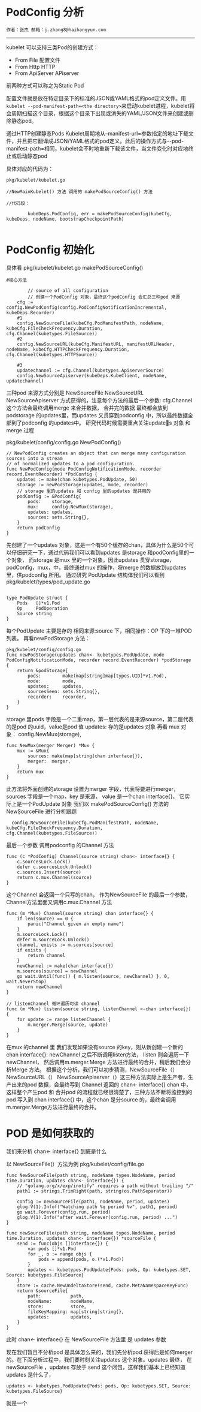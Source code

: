 # PodConfig 分析

```
作者：张杰 邮箱：j.zhang8@haihangyun.com
```

---

kubelet 可以支持三类Pod的创建方式：

* From File    配置文件
* From Http    HTTP
* From ApiServer    APiserver

前两种方式可以称之为Static Pod

配置文件就是放在特定目录下的标准的JSON或YAML格式的pod定义文件。用`kubelet --pod-manifest-path=<the directory>`来启动kubelet进程，kubelet将会周期扫描这个目录，根据这个目录下出现或消失的YAML/JSON文件来创建或删除静态pod。

通过HTTP创建静态Pods Kubelet周期地从–manifest-url=参数指定的地址下载文件，并且把它翻译成JSON/YAML格式的pod定义。此后的操作方式与--pod-manifest-path=相同，kubelet会不时地重新下载该文件，当文件变化时对应地终止或启动静态pod

具体对应的代码为：

```golang
pkg/kubelet/kubelet.go

//NewMainKubelet() 方法 调用的 makePodSourceConfig() 方法

//代码段：

        kubeDeps.PodConfig, err = makePodSourceConfig(kubeCfg, kubeDeps, nodeName, bootstrapCheckpointPath)
  
```

# PodConfig 初始化

具体看 pkg/kubelet/kubelet.go  makePodSourceConfig\(\)

```golang
#核心方法

        // source of all configuration
        // 创建一个PodConfig 对象，最终这个podConfig 会汇总三种pod 来源
    cfg := config.NewPodConfig(config.PodConfigNotificationIncremental, kubeDeps.Recorder)
    #1
    config.NewSourceFile(kubeCfg.PodManifestPath, nodeName, kubeCfg.FileCheckFrequency.Duration, cfg.Channel(kubetypes.FileSource))
    #2
    config.NewSourceURL(kubeCfg.ManifestURL, manifestURLHeader, nodeName, kubeCfg.HTTPCheckFrequency.Duration, cfg.Channel(kubetypes.HTTPSource))

    #3
    updatechannel := cfg.Channel(kubetypes.ApiserverSource)
    config.NewSourceApiserver(kubeDeps.KubeClient, nodeName, updatechannel)    
```
三种pod 来源方式分别是 NewSourceFile NewSourceURL NewSourceApiserver 方式获得的，注意每个方法的最后一个参数: cfg.Channel  这个方法会最终调用merge 来合并数据， 合并完的数据 最终都会放到 podstorage 的updates里，而updates 又贯穿到podconfig 中，所以最终数据全部到了podconfig 的updates中。 
 研究代码时候需要重点关注updates 对象 和 merge 过程

pkg/kubelet/config/config.go   NewPodConfig\(\)

```golang
// NewPodConfig creates an object that can merge many configuration sources into a stream
// of normalized updates to a pod configuration.
func NewPodConfig(mode PodConfigNotificationMode, recorder record.EventRecorder) *PodConfig {
    updates := make(chan kubetypes.PodUpdate, 50)
    storage := newPodStorage(updates, mode, recorder)
    // storage 里的updates 和 config 里的updates 是共用的
    podConfig := &PodConfig{
        pods:    storage,
        mux:     config.NewMux(storage),
        updates: updates,
        sources: sets.String{},
    }
    return podConfig
}
```
先创建了一个updates 对象，这是一个有50个缓存的chan，具体为什么是50个可以仔细研究一下，通过代码我们可以看到updates 是storage 和podConfig里的一个对象， 而storage 是mux 里的一个对象，因此updates 贯穿storage，podConfig，mux，中，最终通过mux 的操作，将merge 的数据放到updates里，供podconfig 所用。 通过研究 PodUpdate 结构体我们可以看到
pkg/kubelet/types/pod_update.go

``` golang

type PodUpdate struct {
	Pods   []*v1.Pod
	Op     PodOperation
	Source string
}
``` 
每个PodUpdate 主要是存的 相同来源:source 下，相同操作：OP 下的一堆POD 列表。
再看newPodStorage 方法：
```golang
pkg/kubelet/config/config.go
func newPodStorage(updates chan<- kubetypes.PodUpdate, mode PodConfigNotificationMode, recorder record.EventRecorder) *podStorage {
	return &podStorage{
		pods:        make(map[string]map[types.UID]*v1.Pod),
		mode:        mode,
		updates:     updates,
		sourcesSeen: sets.String{},
		recorder:    recorder,
	}
}
```
storage 里pods 字段是一个二重map，第一层代表的是来源source，第二层代表的是pod 的uuid，value是pod 值
updates: 存的是updates 对象
再看 mux 对象： config.NewMux(storage),
```golang
func NewMux(merger Merger) *Mux {
	mux := &Mux{
		sources: make(map[string]chan interface{}),
		merger:  merger,
	}
	return mux
}
```
此方法将外面创建的storage 设置为merger 字段，代表将要进行merger， sources 字段是一个map，key 是来源， value 是一个chan interface{}， 它实际上是一个PodUpdate 对象
我们以 makePodSourceConfig\(\) 方法的 NewSourceFile 进行分析跟踪
```golang
  config.NewSourceFile(kubeCfg.PodManifestPath, nodeName, kubeCfg.FileCheckFrequency.Duration, cfg.Channel(kubetypes.FileSource))
```
最后一个参数 调用podconfig 的Channel 方法
```golang
func (c *PodConfig) Channel(source string) chan<- interface{} {
	c.sourcesLock.Lock()
	defer c.sourcesLock.Unlock()
	c.sources.Insert(source)
	return c.mux.Channel(source)
}
```
这个Channel 会返回一个只写的chan，  作为NewSourceFile 的最后一个参数， Channel方法里面又调用c.mux.Channel 方法
```golang
func (m *Mux) Channel(source string) chan interface{} {
	if len(source) == 0 {
		panic("Channel given an empty name")
	}
	m.sourceLock.Lock()
	defer m.sourceLock.Unlock()
	channel, exists := m.sources[source]
	if exists {
		return channel
	}
	newChannel := make(chan interface{})
	m.sources[source] = newChannel
	go wait.Until(func() { m.listen(source, newChannel) }, 0, wait.NeverStop)
	return newChannel
}

// listenChannel 循环遍历可读 channel
func (m *Mux) listen(source string, listenChannel <-chan interface{}) {
	for update := range listenChannel {
		m.merger.Merge(source, update)
	}
}

```

在mux 的channel 里 我们发现如果没有source 的key，则从新创建一个新的chan interface{}: newChannel
之后不断调用listen方法，
listen 则会遍历一下newChannel， 然后调用m.merger.Merge 方法进行最终的合并，稍后我们会分析Merge 方法。
根据这个分析，我们可以初步猜测，NewSourceFile（） NewSourceURL（） NewSourceApiserver（）这三种方法实际上是生产者，生产出来的pod 数据，会最终写到 Channel 返回的 chan<- interface{} chan 中，这样整个产生pod 和 合并pod 的流程就已经很清楚了，三种方法不断将监控到的pod 写入到 chan interface{} 中，这个chan 是分source 的，最终会调用m.merger.Merge方法进行最终的合并。


# POD 是如何获取的
我们来分析  chan<- interface{}  到底是什么

以 NewSourceFile(）方法为例  pkg/kubelet/config/file.go

```golang
func NewSourceFile(path string, nodeName types.NodeName, period time.Duration, updates chan<- interface{}) {
	// "golang.org/x/exp/inotify" requires a path without trailing "/"
	path1 := strings.TrimRight(path, string(os.PathSeparator))

	config := newSourceFile(path1, nodeName, period, updates)
	glog.V(1).Infof("Watching path %q period %v", path1, period)
	go wait.Forever(config.run, period)
	glog.V(1).Info("after wait.Forever(config.run, period) ...")
}

func newSourceFile(path string, nodeName types.NodeName, period time.Duration, updates chan<- interface{}) *sourceFile {
	send := func(objs []interface{}) {
		var pods []*v1.Pod
		for _, o := range objs {
			pods = append(pods, o.(*v1.Pod))
		}
		updates <- kubetypes.PodUpdate{Pods: pods, Op: kubetypes.SET, Source: kubetypes.FileSource}
	}
	store := cache.NewUndeltaStore(send, cache.MetaNamespaceKeyFunc)
	return &sourceFile{
		path:           path,
		nodeName:       nodeName,
		store:          store,
		fileKeyMapping: map[string]string{},
		updates:        updates,
	}
}

```

此时 chan<- interface{} 在 NewSourceFile 方法里  是 updates 参数


现在我们暂且不分析pod 是具体怎么来的，我们先分析pod 获得后是如何merger 的。在下面分析过程中，我们要时刻关注updates 这个对象。updates 最终， 在 newSourceFile ，updates 存放于 send 这个闭包，这样我们基本上已经知道updates 是什么了，
```
updates <- kubetypes.PodUpdate{Pods: pods, Op: kubetypes.SET, Source: kubetypes.FileSource}
```
就是一个 






